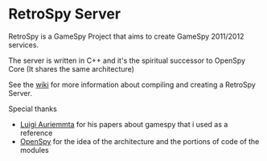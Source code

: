 # RetroSpy Server

RetroSpy is a GameSpy Project that aims to create GameSpy 2011/2012 services.

The server is written in C++ and it's the spiritual successor to OpenSpy Core (It shares the same architecture)


See the [wiki](https://github.com/GameProgressive/RetroSpyServer/wiki) for more information about compiling and creating a RetroSpy Server.

<html><a name="cloning-submodules><h2>Cloning submodules</h2></a></html>
```
git submodule update --recursive --remote
```

### Special thanks
* [Luigi Auriemmta](http://aluigi.altervista.org/papers.htm) for his papers about gamespy that i used as a reference
* [OpenSpy](https://github.com/Masaq-/Openspy-Core) for the idea of the architecture and the portions of code of the modules


